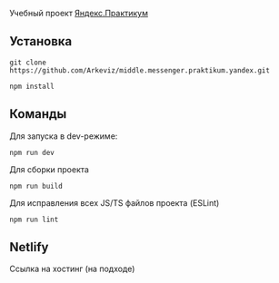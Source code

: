 Учебный проект [Яндекс.Практикум](https://practicum.yandex.ru/)

## Установка

```shell
git clone https://github.com/Arkeviz/middle.messenger.praktikum.yandex.git
```
```shell
npm install
```
## Команды
Для запуска в dev-режиме:
```shell
npm run dev
```
Для сборки проекта
```shell
npm run build
```
Для исправления всех JS/TS файлов проекта (ESLint)
```shell
npm run lint
```

## Netlify
Ссылка на хостинг (на подходе)

